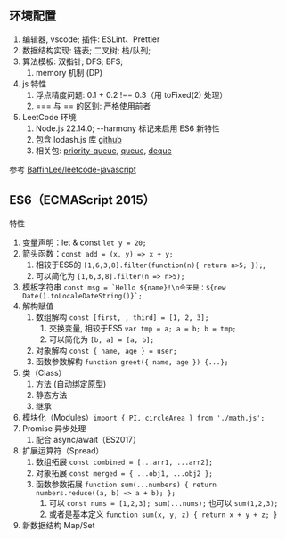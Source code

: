 

## 环境配置
1. 编辑器, vscode; 插件: ESLint、Prettier
2. 数据结构实现: 链表; 二叉树; 栈/队列;
3. 算法模板: 双指针; DFS; BFS; 
    1. memory 机制 (DP)
4. js 特性
    1. 浮点精度问题: 0.1 + 0.2 !== 0.3（用 toFixed(2) 处理）
    2. === 与 == 的区别: 严格使用前者
5. LeetCode 环境
    1. Node.js 22.14.0; --harmony 标记来启用 ES6 新特性
    2. 包含 lodash.js 库 [github](https://lodash.com/)
    3. 相关包: [priority-queue](https://github.com/datastructures-js/priority-queue), [queue](https://github.com/datastructures-js/queue/), [deque](https://github.com/datastructures-js/deque)

参考 [BaffinLee/leetcode-javascript](https://github.com/BaffinLee/leetcode-javascript)

## ES6（ECMAScript 2015）

特性
1. 变量声明：let & const `let y = 20;`
2. 箭头函数：`const add = (x, y) => x + y;`
    1. 相较于ES5的 `[1,6,3,8].filter(function(n){ return n>5; });`, 
    2. 可以简化为 `[1,6,3,8].filter(n => n>5);`
3. 模板字符串 ```const msg = `Hello ${name}!\n今天是：${new Date().toLocaleDateString()}`;```
4. 解构赋值
    1. 数组解构 `const [first, , third] = [1, 2, 3];`
        1. 交换变量, 相较于ES5 `var tmp = a; a = b; b = tmp;`
        2. 可以简化为 `[b, a] = [a, b];`
    2. 对象解构 `const { name, age } = user;`
    3. 函数参数解构 `function greet({ name, age }) {...};`
5. 类（Class）
    1. 方法 (自动绑定原型)
    2. 静态方法
    3. 继承
6. 模块化（Modules）​​`import { PI, circleArea } from './math.js';`
7. Promise 异步处理​
    1. 配合 async/await（ES2017）
8. 扩展运算符（Spread）
    1. 数组拓展 `const combined = [...arr1, ...arr2];`
    2. 对象拓展 `const merged = { ...obj1, ...obj2 };`
    3. 函数参数拓展 `function sum(...numbers) { return numbers.reduce((a, b) => a + b); };`
        1. 可以 `const nums = [1,2,3]; sum(...nums);` 也可以 `sum(1,2,3);`
        2. 或者是基本定义 `function sum(x, y, z) { return x + y + z; }`
9. 新数据结构 ​Map/Set​